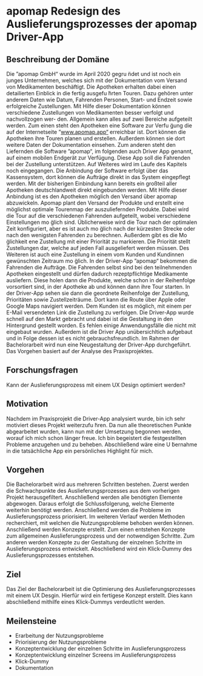 # apomap Redesign des Auslieferungsprozesses der apomap Driver-App

## Beschreibung der Domäne

Die ”apomap GmbH“ wurde im April 2020 gegru ̈ndet und ist noch ein junges Unternehmen, welches sich mit der Dokumentation vom Versand von Medikamenten beschäftigt. Die Apotheken erhalten dabei einen detailierten Einblick in die fertig ausgefu ̈hrten Touren. Dazu gehören unter anderem Daten wie Datum, Fahrenden Personen, Start- und Endzeit sowie erfolgreiche Zustellungen. Mit Hilfe dieser Dokumentation können verschiedene Zustellungen von Medikamenten besser verfolgt und nachvollzogen wer- den.
Allgemein kann alles auf zwei Bereiche aufgeteilt werden. Zum einen steht den Apotheken eine Software zur Verfu ̈gung die auf der Internetseite ”www.apomap.app“ erreichbar ist. Dort können die Apotheken ihre Touren planen und erstellen. Außerdem können sie dort weitere Daten der Dokumentation einsehen.
Zum anderen steht den Liefernden die Software ”apomap“, im folgenden auch Driver App genannt, auf einem mobilen Endgerät zur Verfügung. Diese App soll die Fahrenden bei der Zustellung unterstützen. Auf Weiteres wird im Laufe des Kapitels noch eingegangen.
Die Anbindung der Software erfolgt über das Kassensystem, dort können die Aufträge direkt in das System eingepflegt werden. Mit der bisherigen Einbindung kann bereits ein großteil aller Apotheken deutschlandweit direkt eingebunden werden. Mit Hilfe dieser Anbindung ist es den Apotheken möglich den Versand über apomap abzuwickeln.
Apomap plant den Versand der Produkte und erstellt eine möglichst optimale Tourenmap der auszuliefernden Produkte. Dabei wird die Tour auf die verschiedenen Fahrenden aufgeteilt, wobei verschiedene Einstellungen mo ̈glich sind. Üblicherweise wird die Tour nach der optimalen Zeit konfiguriert, aber es ist auch mo ̈glich nach der kürzesten Strecke oder nach den wenigsten Fahrenden zu berechnen. Außerdem gibt es die Mo ̈glichkeit ene Zustellung mit einer Priorität zu markieren. Die Priorität stellt Zustellungen dar, welche auf jeden Fall ausgeliefert werden müssen. Des Weiteren ist auch eine Zustellung in einem vom Kunden und Kundinnen gewünschten Zeitraum mo ̈glich.
In der Driver-App ”apomap“ bekommen die Fahrenden die Aufträge. Die Fahrenden selbst sind bei den teilnehmenden Apotheken eingestellt und dürfen dadurch rezeptpflichtige Medikamente ausliefern. Diese holen dann die Produkte, welche schon in der Reihenfolge vorsortiert sind, in der Apotheke ab und können dann ihre Tour starten. In der Driver-App sehen sie dann die geordnete Reihenfolge der Zustellung, Prioritäten sowie Zustellzeiträume. Dort kann die Route über Apple oder Google Maps navigiert werden.
Dem Kunden ist es möglich, mit einem per E-Mail versendeten Link die Zustellung zu verfolgen.
Die Driver-App wurde schnell auf den Markt gebracht und dabei ist die Gestaltung in den Hintergrund gestellt worden. Es fehlen einige Anwendungsfälle die nicht mit eingebaut wurden. Außerdem ist die Driver App unübersichltich aufgebaut und in Folge dessen ist es nicht gebrauchsfreundlich.
Im Rahmen der Bachelorarbeit wird nun eine Neugestaltung der Driver-App durchgeführt. Das Vorgehen basiert auf der Analyse des Praxisprojektes.

## Forschungsfragen

Kann der Auslieferungsprozess mit einem UX Design optimiert werden?

## Motivation

Nachdem im Praxisprojekt die Driver-App analysiert wurde, bin ich sehr motiviert dieses Projekt weiterzufu ̈hren. Da nun alle theoretischen Punkte abgearbeitet wurden, kann nun mit der Umsetzung begonnen werden, worauf ich mich schon länger freue. Ich bin begeistert die festgestellten Probleme anzugehen und zu beheben. Abschließend wäre eine U ̈bernahme in die tatsächliche App ein persönliches Highlight für mich.


## Vorgehen

Die Bachelorarbeit wird aus mehreren Schritten bestehen.
Zuerst werden die Schwachpunkte des Auslieferungsprozesses aus dem vorherigen Projekt herausgefiltert. Anschließend werden alle benötigten Elemente abgewogen. Daraus erfolgt die Schlussfolgerung, welche Elemente weiterhin benötigt werden. Anschließend werden die Probleme im Auslieferungsprozess priorisiert.
Im weiteren Verlauf werden Methoden recherchiert, mit welchen die Nutzungsprobleme behoben werden können. Anschließend werden Konzepte erstellt. Zum einen entstehen Konzepte zum allgemeinen Auslieferungsprozess und der notwendigen Schritte. Zum anderen werden Konzepte zu der Gestaltung der einzelnen Schritte im Auslieferungsprozess entwickelt. Abschließend wird ein Klick-Dummy des Auslieferungsprozesses entstehen.


## Ziel

Das Ziel der Bachelorarbeit ist die Optimierung des Auslieferungsprozesses mit einem UX Desgin. Hierfür wird ein fertigese Konzept erstellt. Dies kann abschließend mithilfe eines Klick-Dummys verdeutlicht werden.

## Meilensteine

- Erarbeitung der Nutzungsprobleme
- Priorisierung der Nutzungsprobleme
- Konzeptentwicklung der einzelnen Schritte im Auslieferungsprozess
- Konzeptentwicklung einzelner Screens im Auslieferungsprozess
- Klick-Dummy
- Dokumentation